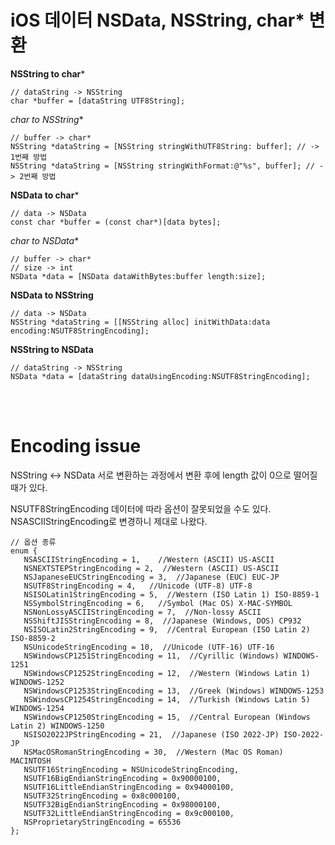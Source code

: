 # iOS 데이터 NSData, NSString, char* 변환

**NSString to char***

~~~objc
// dataString -> NSString 
char *buffer = [dataString UTF8String];
~~~

**char* to NSString**

~~~objc
// buffer -> char*
NSString *dataString = [NSString stringWithUTF8String: buffer]; // -> 1번째 방법
NSString *dataString = [NSString stringWithFormat:@"%s", buffer]; // -> 2번째 방법
~~~

**NSData to char***

~~~objc
// data -> NSData
const char *buffer = (const char*)[data bytes];
~~~

**char* to NSData**

~~~~objc
// buffer -> char*
// size -> int
NSData *data = [NSData dataWithBytes:buffer length:size];
~~~~

**NSData to NSString**

~~~objc
// data -> NSData
NSString *dataString = [[NSString alloc] initWithData:data encoding:NSUTF8StringEncoding];
~~~

**NSString to NSData**

~~~objc
// dataString -> NSString
NSData *data = [dataString dataUsingEncoding:NSUTF8StringEncoding];
~~~

<br /><br />

# Encoding issue

NSString <-> NSData 서로 변환하는 과정에서 변환 후에 length 값이 0으로 떨어질때가 있다.

NSUTF8StringEncoding 데이터에 따라 옵션이 잘못되었을 수도 있다. NSASCIIStringEncoding로 변경하니 제대로 나왔다.

~~~~objc
// 옵션 종류
enum {
   NSASCIIStringEncoding = 1,    //Western (ASCII) US-ASCII
   NSNEXTSTEPStringEncoding = 2,  //Western (ASCII) US-ASCII
   NSJapaneseEUCStringEncoding = 3,  //Japanese (EUC) EUC-JP
   NSUTF8StringEncoding = 4,   //Unicode (UTF-8) UTF-8
   NSISOLatin1StringEncoding = 5,  //Western (ISO Latin 1) ISO-8859-1
   NSSymbolStringEncoding = 6,   //Symbol (Mac OS) X-MAC-SYMBOL
   NSNonLossyASCIIStringEncoding = 7,  //Non-lossy ASCII
   NSShiftJISStringEncoding = 8,  //Japanese (Windows, DOS) CP932
   NSISOLatin2StringEncoding = 9,  //Central European (ISO Latin 2) ISO-8859-2
   NSUnicodeStringEncoding = 10,  //Unicode (UTF-16) UTF-16
   NSWindowsCP1251StringEncoding = 11,  //Cyrillic (Windows) WINDOWS-1251
   NSWindowsCP1252StringEncoding = 12,  //Western (Windows Latin 1) WINDOWS-1252
   NSWindowsCP1253StringEncoding = 13,  //Greek (Windows) WINDOWS-1253
   NSWindowsCP1254StringEncoding = 14,  //Turkish (Windows Latin 5) WINDOWS-1254
   NSWindowsCP1250StringEncoding = 15,  //Central European (Windows Latin 2) WINDOWS-1250
   NSISO2022JPStringEncoding = 21,  //Japanese (ISO 2022-JP) ISO-2022-JP
   NSMacOSRomanStringEncoding = 30,  //Western (Mac OS Roman) MACINTOSH
   NSUTF16StringEncoding = NSUnicodeStringEncoding,
   NSUTF16BigEndianStringEncoding = 0x90000100,  
   NSUTF16LittleEndianStringEncoding = 0x94000100,
   NSUTF32StringEncoding = 0x8c000100,
   NSUTF32BigEndianStringEncoding = 0x98000100,
   NSUTF32LittleEndianStringEncoding = 0x9c000100,
   NSProprietaryStringEncoding = 65536
};
~~~~

